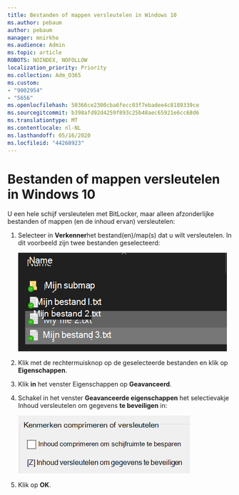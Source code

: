 ```yaml
---
title: Bestanden of mappen versleutelen in Windows 10
ms.author: pebaum
author: pebaum
manager: mnirkhe
ms.audience: Admin
ms.topic: article
ROBOTS: NOINDEX, NOFOLLOW
localization_priority: Priority
ms.collection: Adm_O365
ms.custom:
- "9002954"
- "5656"
ms.openlocfilehash: 50366ce2300cba6fecc03f7ebadee4c8189339ce
ms.sourcegitcommit: b398afd92d4259f893c25b48aec65921e6cc68d6
ms.translationtype: MT
ms.contentlocale: nl-NL
ms.lasthandoff: 05/16/2020
ms.locfileid: "44268923"
---
```

# <a name="encrypt-files-or-folder-in-windows-10"></a>Bestanden of mappen versleutelen in Windows 10

U een hele schijf versleutelen met BitLocker, maar alleen afzonderlijke bestanden of mappen (en de inhoud ervan) versleutelen:

1. Selecteer in **Verkenner**het bestand(en)/map(s) dat u wilt versleutelen. In dit voorbeeld zijn twee bestanden geselecteerd:

    ![Bestanden of mappen selecteren om te versleutelen](media/select-for-encrypting.png)

2. Klik met de rechtermuisknop op de geselecteerde bestanden en klik op **Eigenschappen**.

3. Klik **in** het venster Eigenschappen op **Geavanceerd**.

4. Schakel in het venster **Geavanceerde eigenschappen** het selectievakje Inhoud versleutelen om gegevens **te beveiligen** in:

    ![Inhoud versleutelen](media/encrypt-contents.png)

5. Klik op **OK**.
